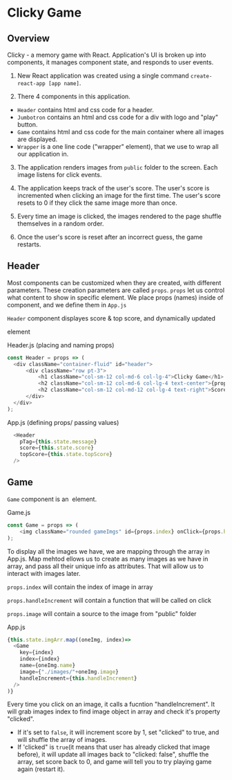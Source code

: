 # Clicky Game

## Overview

Clicky - a memory game with React. Application's UI is broken up into components, it manages component state, and responds to user events.


1. New React application was created using a single command `create-react-app [app name]`.

2. There 4 components in this application. 

  * `Header` contains html and css code for a header.
  * `Jumbotron` contains an html and css code for a div with logo and "play" button.
  * `Game` contains html and css code for the main container where all images are displayed.
  * `Wrapper` is a one line code ("wrapper" element), that we use to wrap all our application in.

3. The application renders images from `public` folder to the screen. Each image listens for click events.

4. The application keeps track of the user's score. The user's score is incremented when clicking an image for the first time. The user's score resets to 0 if they click the same image more than once.

5. Every time an image is clicked, the images rendered to the page shuffle themselves in a random order.

6. Once the user's score is reset after an incorrect guess, the game restarts.

## Header

Most components can be customized when they are created, with different parameters. These creation parameters are called `props`.
`props` let us control what content to show in specific element. We place props (names) inside of component, and we define them in `App.js`

`Header` component displayes score & top score, and dynamically updated <p> element

Header.js (placing and naming props)
```javascript
const Header = props => (
  <div className="container-fluid" id="header">
      <div className="row pt-3">
          <h1 className="col-sm-12 col-md-6 col-lg-4">Clicky Game</h1>
          <h2 className="col-sm-12 col-md-6 col-lg-4 text-center">{props.pTag}</h2>
          <h2 className="col-sm-12 col-md-12 col-lg-4 text-right">Score: {props.score} | Top Score: {props.topScore}</h2>
      </div>
  </div>
);
```
App.js (defining props/ passing values)
```javascript
  <Header
    pTag={this.state.message}
    score={this.state.score}
    topScore={this.state.topScore}
  />
```

## Game

`Game` component is an <image> element.

Game.js
```javascript
const Game = props => (
    <img className="rounded gameImgs" id={props.index} onClick={props.handleIncrement} alt={props.name} src={props.image}/>
);
```
To display all the images we have, we are mapping through the array in App.js. Map mehtod ellows us to create as many images as we have in array, and pass all their unique info as attributes. That will allow us to interact with images later.

`props.index` will contain the index of image in array

`props.handleIncrement` will contain a function that will be called on click

`props.image` will contain a source to the image from "public" folder 

App.js
```javascript
{this.state.imgArr.map((oneImg, index)=>
  <Game
    key={index}
    index={index}
    name={oneImg.name}
    image={"./images/"+oneImg.image}
    handleIncrement={this.handleIncrement}
  />
)}
```
Every time you click on an image, it calls a fucntion "handleIncrement". It will grab images index to find image object in array and check it's property "clicked". 
* If it's set to `false`, it will increment score by 1, set "clicked" to true, and will shuffle the array of images.
* If 'clicked" is `true`(it means that user has already clicked that image before), it will update all images back to "clicked: false", shuffle the array, set score back to 0, and game will tell you to try playing game again (restart it).